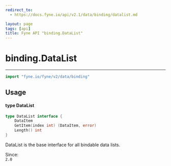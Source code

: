 ```yaml
---
redirect_to:
  - https://docs.fyne.io/api/v2.1/data/binding/datalist.md

layout: page
tags: [api]
title: Fyne API "binding.DataList"
---
```



# binding.DataList
---
```go
import "fyne.io/fyne/v2/data/binding"
```

## Usage

#### type DataList

```go
type DataList interface {
	DataItem
	GetItem(index int) (DataItem, error)
	Length() int
}
```

DataList is the base interface for all bindable data lists.


<div class="since">Since: <code>
2.0</code></div>
